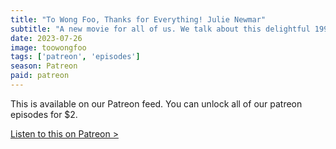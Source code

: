 ```yaml
---
title: "To Wong Foo, Thanks for Everything! Julie Newmar"
subtitle: "A new movie for all of us. We talk about this delightful 1995 comedy that stars Wesley Snipes, Patrick Swayze and John Leguizamo. How well does it age? We also discuss Swayze's fascinating career."
date: 2023-07-26
image: toowongfoo
tags: ['patreon', 'episodes']
season: Patreon
paid: patreon
---
```

<div class="callout patreon">
This is available on our Patreon feed. You can unlock all of our patreon episodes for $2.

<a class="button" href="https://www.patreon.com/posts/86637643">Listen to this on Patreon &gt;</a>
</div>
